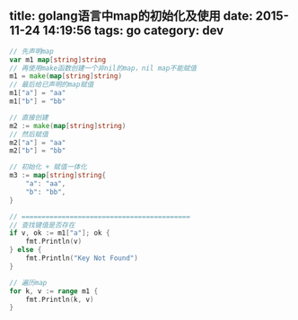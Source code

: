 title: golang语言中map的初始化及使用
date: 2015-11-24 14:19:56
tags: go
category: dev
---

```go
// 先声明map
var m1 map[string]string
// 再使用make函数创建一个非nil的map，nil map不能赋值
m1 = make(map[string]string)
// 最后给已声明的map赋值
m1["a"] = "aa"
m1["b"] = "bb"

// 直接创建
m2 := make(map[string]string)
// 然后赋值
m2["a"] = "aa"
m2["b"] = "bb"

// 初始化 + 赋值一体化
m3 := map[string]string{
    "a": "aa",
    "b": "bb",
}

// ==========================================
// 查找键值是否存在
if v, ok := m1["a"]; ok {
    fmt.Println(v)
} else {
    fmt.Println("Key Not Found")
}

// 遍历map
for k, v := range m1 {
    fmt.Println(k, v)
}
```